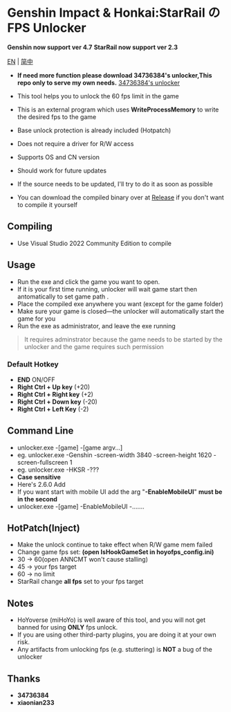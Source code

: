 # Genshin Impact & Honkai:StarRail の FPS Unlocker

**Genshin now support ver 4.7** 
**StarRail now support ver 2.3**

[EN](README.md) | [简中](README_zh_cn.md)

 - **If need more function please download 34736384's unlocker,This repo only to serve my own needs.** [34736384's unlocker](https://github.com/34736384/genshin-fps-unlock)

 - This tool helps you to unlock the 60 fps limit in the game
 - This is an external program which uses **WriteProcessMemory** to write the desired fps to the game
 - Base unlock protection is already included (Hotpatch)
 - Does not require a driver for R/W access
 - Supports OS and CN version
 - Should work for future updates
 - If the source needs to be updated, I'll try to do it as soon as possible
 - You can download the compiled binary over at [Release](https://github.com/winTEuser/genshin-StarRail-fps-unlock/releases) if you don't want to compile it yourself

 ## Compiling
 - Use Visual Studio 2022 Community Edition to compile

 ## Usage
 - Run the exe and click the game you want to open. 
 - If it is your first time running, unlocker will wait game start then antomatically to set game path . 
 - Place the compiled exe anywhere you want (except for the game folder)
 - Make sure your game is closed—the unlocker will automatically start the game for you
 - Run the exe as administrator, and leave the exe running
 >It requires adminstrator because the game needs to be started by the unlocker and the game requires such permission

### Default Hotkey
- **END**                                 ON/OFF
- **Right Ctrl + Up key**        (+20)
- **Right Ctrl + Right key**    (+2)
- **Right Ctrl + Down key**   (-20)
- **Right Ctrl + Left Key**       (-2)

## Command Line
 - unlocker.exe -[game] -[game argv...]
 - eg. unlocker.exe -Genshin -screen-width 3840 -screen-height 1620 -screen-fullscreen 1
 - eg. unlocker.exe -HKSR -???
 - **Case sensitive**
 - Here's 2.6.0 Add 
 - If you want start with mobile UI add the arg "**-EnableMobileUI**" **must be in the second**
 - unlocker.exe -[game] -EnableMobileUI -.......

## HotPatch(Inject)
 - Make the unlock continue to take effect when R/W game mem failed
 - Change game fps set: **(open IsHookGameSet in hoyofps_config.ini)**
 - 30 -> 60(open ANNCMT won't cause stalling)
 - 45 -> your fps target
 - 60 -> no limit
 - StarRail change **all fps** set to your fps target

 ## Notes
 - HoYoverse (miHoYo) is well aware of this tool, and you will not get banned for using **ONLY** fps unlock.
 - If you are using other third-party plugins, you are doing it at your own risk.
 - Any artifacts from unlocking fps (e.g. stuttering) is **NOT** a bug of the unlocker


## Thanks
- **34736384**
- **xiaonian233**


